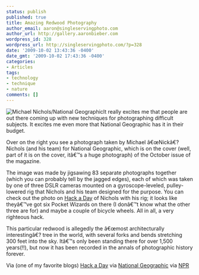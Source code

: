```yaml
---
status: publish
published: true
title: Amazing Redwood Photography
author_email: aaron@singleservingphoto.com
author_url: http://gallery.aaronbieber.com
wordpress_id: 328
wordpress_url: http://singleservingphoto.com/?p=328
date: '2009-10-02 13:43:36 -0400'
date_gmt: '2009-10-02 17:43:36 -0400'
categories:
- Articles
tags:
- technology
- technique
- nature
comments: []
---
```

![Michael Nichols/National Geographic](/articles/redwood.jpg)It really
excites me that people are out there coming up with new techniques for
photographing difficult subjects. It excites me even more that National
Geographic has it in their budget.

Over on the right you see a photograph taken by Michael â€œNickâ€?
Nichols (and his team) for National Geographic, which is on the cover
(well, part of it is on the cover, itâ€™s a huge photograph) of the
October issue of the magazine.

The image was made by jigsawing 83 separate photographs together (which
you can probably tell by the jagged edges), each of which was taken by
one of three DSLR cameras mounted on a gyroscope-leveled, pulley-lowered
rig that Nichols and his team designed for the purpose. You can check
out the photo on [Hack a
Day](http://hackaday.com/2009/09/30/multi-camera-rig-makes-trees-say-cheese/)
of Nichols with his rig; it looks like theyâ€™ve got six Pocket Wizards
on there (I donâ€™t know what the other three are for) and maybe a
couple of bicycle wheels. All in all, a very righteous hack.

This particular redwood is allegedly the â€œmost architecturally
interestingâ€? tree in the world, with several forks and bends
stretching 300 feet into the sky. Itâ€™s only been standing there for
over 1,500 years(!!), but now it has been recorded in the annals of
photographic history forever.

Via (one of my favorite blogs) [Hack a
Day](http://hackaday.com/2009/09/30/multi-camera-rig-makes-trees-say-cheese/,)
via [National
Geographic](http://ngm.nationalgeographic.com/2009/10/redwoods/bourne-text,)
via [NPR](http://www.npr.org/blogs/pictureshow/2009/09/redwoods.html)
